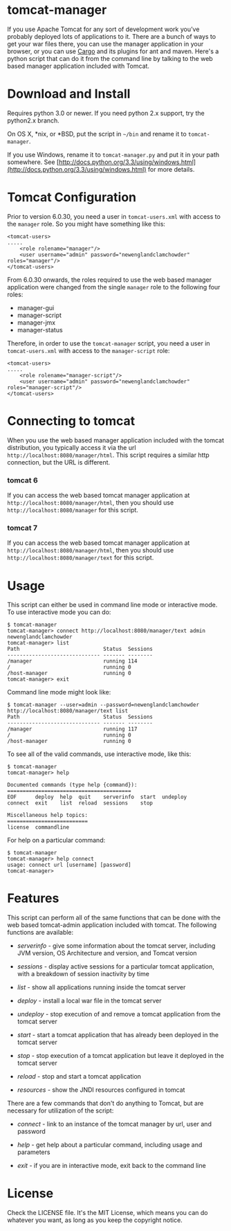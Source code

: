 # tomcat-manager

If you use Apache Tomcat for any sort of development work you’ve probably
deployed lots of applications to it. There are a bunch of ways to get your war
files there, you can use the manager application in your browser, or you can
use [Cargo](http://cargo.codehaus.org) and its plugins for ant and maven.
Here's a python script that can do it from the command line by talking to the
web based manager application included with Tomcat.


# Download and Install

Requires python 3.0 or newer.  If you need python 2.x support, try the python2.x
branch.

On OS X, *nix, or *BSD, put the script in `~/bin` and rename it to
`tomcat-manager`.

If you use Windows, rename it to `tomcat-manager.py` and put it in your path
somewhere. See [http://docs.python.org/3.3/using/windows.html](http://docs.python.org/3.3/using/windows.html) for more details.

# Tomcat Configuration

Prior to version 6.0.30, you need a user in `tomcat-users.xml` with access to
the `manager` role. So you might have something like this:

	<tomcat-users>
	.....
		<role rolename="manager"/>
		<user username="admin" password="newenglandclamchowder" roles="manager"/>
	</tomcat-users>

From 6.0.30 onwards, the roles required to use the web based manager
application were changed from the single `manager` role to the following four
roles:

 - manager-gui
 - manager-script
 - manager-jmx
 - manager-status

Therefore, in order to use the `tomcat-manager` script, you need a user in
`tomcat-users.xml` with access to the `manager-script` role:

	<tomcat-users>
	.....
		<role rolename="manager-script"/>
		<user username="admin" password="newenglandclamchowder" roles="manager-script"/>
	</tomcat-users>

# Connecting to tomcat

When you use the web based manager application included with the tomcat distribution, you
typically access it via the url `http://localhost:8080/manager/html`. This script requires a similar http connection, but the URL is different.

### tomcat 6
If you can access the web based tomcat manager application at `http://localhost:8080/manager/html`, then you should use `http://localhost:8080/manager` for this script.

### tomcat 7
If you can access the web based tomcat manager application at `http://localhost:8080/manager/html`, then you should use `http://localhost:8080/manager/text` for this script.

# Usage

This script can either be used in command line mode or interactive mode. To
use interactive mode you can do:

    $ tomcat-manager
	tomcat-manager> connect http://localhost:8080/manager/text admin newenglandclamchowder
	tomcat-manager> list
	Path                           Status  Sessions
	------------------------------ ------- --------
	/manager                       running 114     
	/                              running 0       
	/host-manager                  running 0
	tomcat-manager> exit

Command line mode might look like:

	$ tomcat-manager --user=admin --password=newenglandclamchowder http://localhost:8080/manager/text list
	Path                           Status  Sessions
	------------------------------ ------- --------
	/manager                       running 117     
	/                              running 0       
	/host-manager                  running 0

To see all of the valid commands, use interactive mode, like this:

	$ tomcat-manager
	tomcat-manager> help

	Documented commands (type help {command}):
	========================================
	EOF      deploy  help  quit    serverinfo  start  undeploy
	connect  exit    list  reload  sessions    stop 

	Miscellaneous help topics:
	==========================
	license  commandline

For help on a particular command:

	$ tomcat-manager
	tomcat-manager> help connect
	usage: connect url [username] [password]
	tomcat-manager>


# Features

This script can perform all of the same functions that can be done with the web based tomcat-admin application included with tomcat.  The following functions are available:

 *   *serverinfo* - give some information about the tomcat server, including JVM version, OS Architecture and version, and Tomcat version

 *   *sessions* - display active sessions for a particular tomcat application, with a breakdown of session inactivity by time

 *   *list* - show all applications running inside the tomcat server

 *   *deploy* - install a local war file in the tomcat server

 *   *undeploy* - stop execution of and remove a tomcat application from the tomcat server

 *   *start* - start a tomcat application that has already been deployed in the tomcat server

 *   *stop* - stop execution of a tomcat application but leave it deployed in the tomcat server

 *   *reload* - stop and start a tomcat application

 *   *resources* - show the JNDI resources configured in tomcat

There are a few commands that don't do anything to Tomcat, but are necessary for utilization of the script:

 *   *connect* - link to an instance of the tomcat manager by url, user and password

 *   *help* - get help about a particular command, including usage and parameters

 *   *exit* - if you are in interactive mode, exit back to the command line

# License

Check the LICENSE file. It's the MIT License, which means you can do whatever
you want, as long as you keep the copyright notice.

